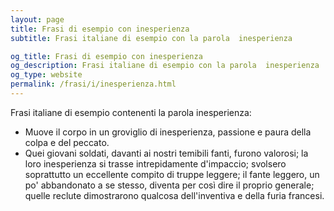 ```yaml
---
layout: page
title: Frasi di esempio con inesperienza 
subtitle: Frasi italiane di esempio con la parola  inesperienza

og_title: Frasi di esempio con inesperienza 
og_description: Frasi italiane di esempio con la parola  inesperienza
og_type: website
permalink: /frasi/i/inesperienza.html
---
```


Frasi italiane di esempio contenenti la parola inesperienza:


- Muove il corpo in un groviglio di inesperienza, passione e paura della colpa e del peccato.
- Quei giovani soldati, davanti ai nostri temibili fanti, furono valorosi; la loro inesperienza si trasse intrepidamente d'impaccio; svolsero soprattutto un eccellente compito di truppe leggere; il fante leggero, un po' abbandonato a se stesso, diventa per così dire il proprio generale; quelle reclute dimostrarono qualcosa dell'inventiva e della furia francesi.
